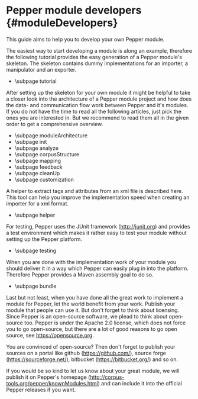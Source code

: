 Pepper module developers {#moduleDevelopers}
============================

This guide aims to help you to develop your own Pepper module.

The easiest way to start developing a module is along an example, therefore the following tutorial provides the easy generation of a Pepper module's skeleton. The skeleton contains dummy implementations for an importer, a manipulator and an exporter.  

* \subpage tutorial

After setting up the skeleton for your own module it might be helpful to take a closer look into the architecture of a Pepper module project and how does the data- and communication flow work between Pepper and it's modules. If you do not have the time to read all the following articles, just pick the ones you are interested in. But we recommend to read them all in the given order to get a comprehensive overview. 

* \subpage moduleArchitecture
* \subpage init
* \subpage analyze
* \subpage corpusStructure
* \subpage mapping
* \subpage feedback
* \subpage cleanUp
* \subpage customization

A helper to extract tags and attributes from an xml file is described here. This tool can help you improve the implementation speed when creating an importer for a  xml format. 

* \subpage helper

For testing, Pepper uses the JUnit framework (http://junit.org) and provides a test environment which makes it rather easy to test your module without setting up the Pepper platform.

* \subpage testing

When you are done with the implementation work of your module you should deliver it in a way which Pepper can easily plug in into the platform. Therefore Pepper provides a Maven assembly goal to do so.  

* \subpage bundle

Last but not least, when you have done all the great work to implement a module for Pepper, let the world benefit from your work. Publish your module that people can use it. But don't forget to think about licensing. Since Pepper is an open-source software, we plead to think about open-source too. Pepper is under the Apache 2.0 license, which does not force you to go open-source, but there are a lot of good reasons to go open source, see https://opensource.org.
 
You are convinced of open-source? Then don't forget to publish your sources on a portal like github (https://github.com/), source forge (https://sourceforge.net/), bitbucket (https://bitbucket.org/) and so on.

If you would be so kind to let us know about your great module, we will publish it on Pepper's homepage (http://corpus-tools.org/pepper/knownModules.html) and can include it into the official Pepper releases if you want.

